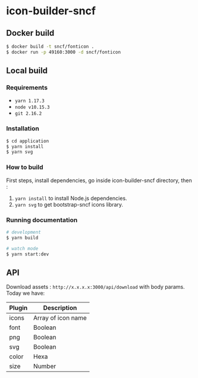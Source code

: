 # icon-builder-sncf

## Docker build

```bash
$ docker build -t sncf/fonticon .
$ docker run -p 49160:3000 -d sncf/fonticon
```

## Local build

### Requirements

- `yarn 1.17.3`
- `node v10.15.3`
- `git 2.16.2`

### Installation

```bash
$ cd application
$ yarn install
$ yarn svg
```

### How to build

First steps, install dependencies, go inside icon-builder-sncf directory, then :

1. `yarn install` to install Node.js dependencies.
2. `yarn svg` to get bootstrap-sncf icons library.

### Running documentation

```bash
# development
$ yarn build

# watch mode
$ yarn start:dev
```

## API

Download assets : `http://x.x.x.x:3000/api/download` with body params.
Today we have:

| Plugin | Description |
| ------ | ----------- |
| icons | Array of icon name |
| font | Boolean |
| png | Boolean |
| svg | Boolean |
| color | Hexa |
| size | Number |
